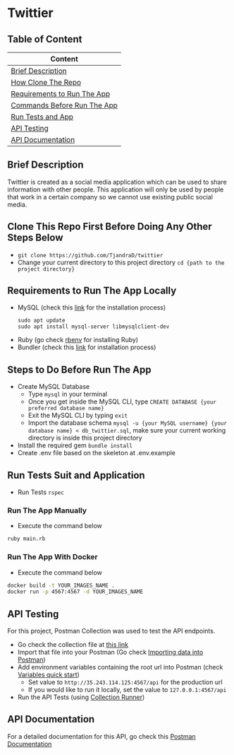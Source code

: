 # Twittier

## Table of Content
| Content |
| ----------- |
| [Brief Description](#brief-description) |
| [How Clone The Repo](#clone-this-repo-first-before-doing-any-other-steps-below) |
| [Requirements to Run The App](#requirements-to-run-the-app-locally) |
| [Commands Before Run The App](#steps-to-do-before-run-the-app) |
| [Run Tests and App](#run-tests-suit-and-application) |
| [API Testing](#api-testing) |
| [API Documentation](#api-documentation) |

## Brief Description
Twittier is created as a social media application which can be used to share information with other people. This application will only be used by people that work in a certain company so we cannot use existing public social media.

## Clone This Repo First Before Doing Any Other Steps Below
- `git clone https://github.com/TjandraD/twittier`
- Change your current directory to this project directory `cd {path to the project directory}`

## Requirements to Run The App Locally
- MySQL (check this [link](https://www.digitalocean.com/community/tutorials/how-to-install-mysql-on-ubuntu-20-04) for the installation process)
  ```
  sudo apt update
  sudo apt install mysql-server libmysqlclient-dev
  ```
- Ruby (go check [rbenv](https://github.com/rbenv/rbenv#using-package-managers) for installing Ruby)
- Bundler (check this [link](https://bundler.io/) for installation process)

## Steps to Do Before Run The App
- Create MySQL Database
  - Type `mysql` in your terminal
  - Once you get inside the MySQL CLI, type `CREATE DATABASE {your preferred database name}`
  - Exit the MySQL CLI by typing `exit`
  - Import the database schema `mysql -u {your MySQL username} {your database name} < db_twittier.sql`, make sure your current working directory is inside this project directory
- Install the required gem `bundle install`
- Create .env file based on the skeleton at .env.example

## Run Tests Suit and Application
- Run Tests `rspec`

### Run The App Manually

- Execute the command below

```bash
ruby main.rb
```

### Run The App With Docker

- Execute the command below

```bash
docker build -t YOUR_IMAGES_NAME .
docker run -p 4567:4567 -d YOUR_IMAGES_NAME
```

## API Testing
For this project, Postman Collection was used to test the API endpoints.
- Go check the collection file at [this link](https://github.com/TjandraD/twittier/blob/main/Twittier.postman_collection.json)
- Import that file into your Postman (Go check [Importing data into Postman](https://learning.postman.com/docs/getting-started/importing-and-exporting-data/#importing-data-into-postman))
- Add environment variables containing the root url into Postman (check [Variables quick start](https://learning.postman.com/docs/sending-requests/variables/#variables-quick-start))
  - Set value to `http://35.243.114.125:4567/api` for the production url
  - If you would like to run it locally, set the value to `127.0.0.1:4567/api`
- Run the API Tests (using [Collection Runner](https://learning.postman.com/docs/running-collections/intro-to-collection-runs/#starting-a-collection-run))

## API Documentation
For a detailed documentation for this API, go check this [Postman Documentation](https://documenter.getpostman.com/view/10176261/TzzDHuWw)
